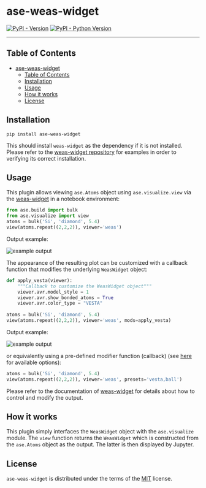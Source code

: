 # ase-weas-widget

[![PyPI - Version](https://img.shields.io/pypi/v/ase-weas-widget.svg)](https://pypi.org/project/ase-weas-widget)
[![PyPI - Python Version](https://img.shields.io/pypi/pyversions/ase-weas-widget.svg)](https://pypi.org/project/ase-weas-widget)

-----

## Table of Contents

- [ase-weas-widget](#ase-weas-widget)
  - [Table of Contents](#table-of-contents)
  - [Installation](#installation)
  - [Usage](#usage)
  - [How it works](#how-it-works)
  - [License](#license)

## Installation

```console
pip install ase-weas-widget
```

This should install `weas-widget` as the dependency if it is not installed. 
Please refer to the [weas-widget repository](https://github.com/superstar54/weas-widget) for examples in order to verifying its correct installation.

## Usage

This plugin allows viewing `ase.Atoms` object using `ase.visualize.view` via the [weas-widget](https://github.com/superstar54/weas-widget) in a notebook environment:

```python
from ase.build import bulk
from ase.visualize import view
atoms = bulk('Si', 'diamond', 5.4)
view(atoms.repeat((2,2,2)), viewer='weas')
```

Output example:

![example output](example.gif)


The appearance of the resulting plot can be customized with a callback function that modifies the underlying `WeasWidget` object:


```python
def apply_vesta(viewer):
    """Callback to customize the WeasWidget object"""
    viewer.avr.model_style = 1
    viewer.avr.show_bonded_atoms = True
    viewer.avr.color_type = "VESTA"
    
atoms = bulk('Si', 'diamond', 5.4)
view(atoms.repeat((2,2,2)), viewer='weas', mods=apply_vesta)
```

Output example:

![example output](example2.gif)

or equivalently using a pre-defined modifier function (callback) (see [here](https://github.com/bonan-group/ase-weas-widget/blob/main/src/ase_weas_widget/viewer.py) for available options):

```python
atoms = bulk('Si', 'diamond', 5.4)
view(atoms.repeat((2,2,2)), viewer='weas', presets='vesta,ball')
```

Please refer to the documentation of [weas-widget](https://github.com/superstar54/weas-widget) for details about how to control and modify the output.

## How it works

This plugin simply interfaces the `WeasWidget` object with the `ase.visualize` module. The `view` function returns the `WeasWidget` which is constructed from the
`ase.Atoms` object as the output. The latter is then displayed by Jupyter.


## License

`ase-weas-widget` is distributed under the terms of the [MIT](https://spdx.org/licenses/MIT.html) license.
